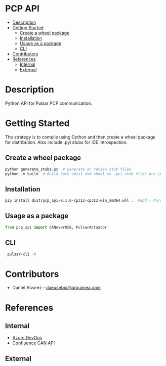 <h1>PCP API</h1>

- [Description](#description)
- [Getting Started](#getting-started)
  - [Create a wheel package](#create-a-wheel-package)
  - [Installation](#installation)
  - [Usage as a package](#usage-as-a-package)
  - [CLI](#cli)
- [Contributors](#contributors)
- [References](#references)
  - [Internal](#internal)
  - [External](#external)

# Description 

Python API for Pulsar PCP communication.


# Getting Started

The strategy is to compile using Cython and then create a wheel package for distribution. Also include .pyi stubs for IDE introspection.


## Create a wheel package

```powershell
python generate_stubs.py  # Generate or review stub files
python -m build  # Build both sdist and wheel so .pyi stub files are included in the wheel
```


## Installation

```sh
pip install dist/pcp_api-0.1.0-cp312-cp312-win_amd64.whl .  #add --force-reinstall if needed
```


## Usage as a package

```python
from pcp_api import CANoverUSB, PulsarActuator
```


## CLI

```sh
 pulsar-cli -h
 ```


# Contributors

-  Daniel Alvarez - daeusebio@arquimea.com


# References

## Internal

- [Azure DevOps](https://dev.azure.com/ArquimeaRC/Pulsar/_git/PCP_API_python)
- [Confluence CAN API](https://arquimeagroup.atlassian.net/wiki/spaces/HU/pages/2132475908/R002_09_02_04_03+-+CAN+API)


## External
